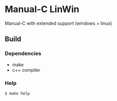 Manual-C LinWin
===============
Manual-C with extended support (windows + linux)

Build
-----
### Dependencies
 * make
 * c++ compiler

### Help
    $ make help

